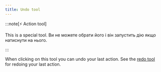```yaml
---
title: Undo tool
---
```


:::note[⚡ Action tool]

This is a special tool.
Ви не можете обрати його і він запустить дію якщо натиснути на нього.

:::

When clicking on this tool you can undo your last action.
See the [redo tool](redo) for redoing your last action.
